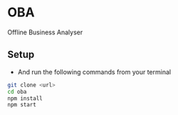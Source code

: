 # OBA
Offline Business Analyser

## Setup
- And run the following commands from your terminal
```bash
git clone <url>
cd oba
npm install
npm start
```
